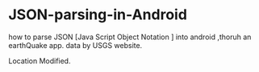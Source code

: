 # JSON-parsing-in-Android
how to parse JSON [Java Script Object Notation ] into android ,thoruh an earthQuake app. data by USGS website.

Location Modified.
